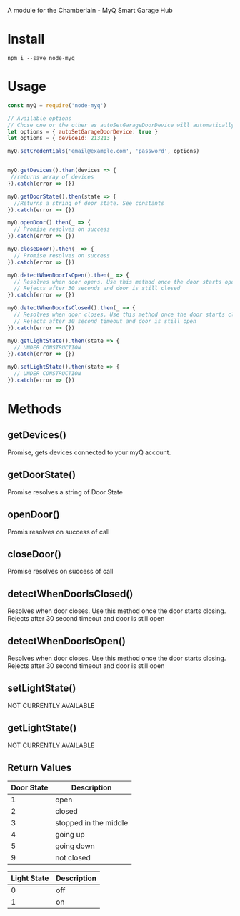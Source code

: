 A module for the Chamberlain - MyQ Smart Garage Hub

# Install

`npm i --save node-myq`

# Usage

```javascript
const myQ = require('node-myq')

// Available options
// Chose one or the other as autoSetGarageDoorDevice will automatically set your deviceId
let options = { autoSetGarageDoorDevice: true }
let options = { deviceId: 213213 }

myQ.setCredentials('email@example.com', 'password', options)


myQ.getDevices().then(devices => {
 //returns array of devices
}).catch(error => {})

myQ.getDoorState().then(state => {
  //Returns a string of door state. See constants
}).catch(error => {})

myQ.openDoor().then(_ => {
  // Promise resolves on success
}).catch(error => {})

myQ.closeDoor().then(_ => {
  // Promise resolves on success
}).catch(error => {})

myQ.detectWhenDoorIsOpen().then(_ => {
  // Resolves when door opens. Use this method once the door starts opening. 
  // Rejects after 30 seconds and door is still closed
}).catch(error => {})

myQ.detectWhenDoorIsClosed().then(_ => {
  // Resolves when door closes. Use this method once the door starts closing. 
  // Rejects after 30 second timeout and door is still open
}).catch(error => {})

myQ.getLightState().then(state => {
  // UNDER CONSTRUCTION
}).catch(error => {})

myQ.setLightState().then(state => {
  // UNDER CONSTRUCTION
}).catch(error => {})
```


# Methods

## getDevices()

Promise, gets devices connected to your myQ account.

## getDoorState()

Promise resolves a string of Door State

## openDoor()

Promis resolves on success of call

## closeDoor()

Promise resolves on success of call

## detectWhenDoorIsClosed()

Resolves when door closes. Use this method once the door starts closing. 
Rejects after 30 second timeout and door is still open

## detectWhenDoorIsOpen()

Resolves when door closes. Use this method once the door starts closing. 
Rejects after 30 second timeout and door is still open

## setLightState()

NOT CURRENTLY AVAILABLE

## getLightState()

NOT CURRENTLY AVAILABLE




## Return Values

| Door State | Description           |
|------------|-----------------------|
| 1          | open                  |
| 2          | closed                |
| 3          | stopped in the middle |
| 4          | going up              |
| 5          | going down            |
| 9          | not closed            |


| Light State   | Description |
|---------------|-------------|
| 0             | off         |
| 1             | on          |
